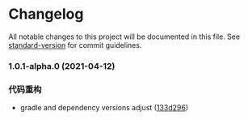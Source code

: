 # Changelog

All notable changes to this project will be documented in this file. See [standard-version](https://github.com/conventional-changelog/standard-version) for commit guidelines.

### 1.0.1-alpha.0 (2021-04-12)


### 代码重构

* gradle and dependency versions adjust ([133d296](https://github.com/VerstSiu/connectcommit/133d296c92f5cc09320a116d05f5fc699d109a1b))
